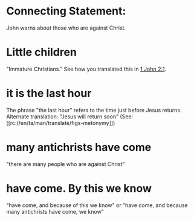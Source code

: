 # Connecting Statement:

John warns about those who are against Christ.

# Little children

"Immature Christians." See how you translated this in [1 John 2:1](../02/01.md).

# it is the last hour

The phrase "the last hour" refers to the time just before Jesus returns. Alternate translation: "Jesus will return soon" (See: [[rc://en/ta/man/translate/figs-metonymy]])

# many antichrists have come

"there are many people who are against Christ"

# have come. By this we know

"have come, and because of this we know" or "have come, and because many antichrists have come, we know"

